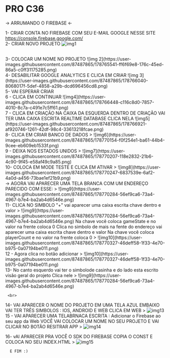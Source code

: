 # PRO C36

-> ARRUMANDO O FIREBASE <-

1- CRIAR CONTA NO FIREBASE COM SEU E-MAIL GOOGLE NESSE SITE
https://console.firebase.google.com/
 <br>
2- CRIAR NOVO PROJETO
![img1](https://user-images.githubusercontent.com/87487865/178764892-59ec363d-bcd6-4c63-8baa-d2730297e061.png)

 <br>
3- COLOCAR UM NOME NO PROJETO
![img 2](https://user-images.githubusercontent.com/87487865/178765541-ff6f69e8-176c-45ed-86a5-c0ff31175285.png)
 <br>
4- DESABILITAR GOOGLE ANALYTICS E CLICA EM CRIAR
![img 3](https://user-images.githubusercontent.com/87487865/178766040-8068017f-5def-4858-a29b-dcd696456cd8.png)
 <br>
5- VAI ESPERAR CRIAR 
 <br>
6 - CLICA EM CONTINUAR
![img4](https://user-images.githubusercontent.com/87487865/178766448-c116c8d0-7857-4010-8c7a-c491e7c5ff61.png)
 <br>
7 - CLICA EM CRIAÇÃO NA CAIXA DA ESQUERDA
    DENTRO DE CRIAÇÃO VAI TER UMA CAIXA ESCRITA REALTIME DATABASE
    CLICA NELA
    ![img5](https://user-images.githubusercontent.com/87487865/178766921-af920746-1261-42df-98c4-33613218fcae.png)
    <br> 
8- CLICA EM CRIAR BANCO DE DADOS
> ![img6](https://user-images.githubusercontent.com/87487865/178770154-f0f254e1-ba61-44b4-9cee-eb609eb1533f.png)
 <br>
9 - DEIXA NOS ESTADOS UNIDOS
> ![img7](https://user-images.githubusercontent.com/87487865/178770207-118e2832-21b6-4c90-9f45-e58af49c9a85.png)

 <br>
10- COLOCA EM MODE TESTE E CLICA EM ATIVAR
> ![img8](https://user-images.githubusercontent.com/87487865/178770247-6837539e-6af2-4a0d-a456-73bae1ef21b9.png)

 <br>
-> AGORA VAI APARECER UMA TELA BRANCA COM UM ENDEREÇO PARECIDO COM ESSE: 
> ![img9](https://user-images.githubusercontent.com/87487865/178770284-56ef9ca6-73a4-4967-b7e4-ba2ab4d6546e.png)


 <br>
11- CLICA NO SIMBOLO "+"
  vai aparecer uma caixa escrita chave dentro e valor 
   > ![img9](https://user-images.githubusercontent.com/87487865/178770284-56ef9ca6-73a4-4967-b7e4-ba2ab4d6546e.png)
  Na chave você coloca gameState e no valor na frente coloca 0
  Clica no simbolo de mais na fente do endereço 
  vai aparecer uma caixa escrita chave dentro e valor 
  Na chave você coloca playerCount e no valor na frente coloca 0
  > ![img10](https://user-images.githubusercontent.com/87487865/178770327-46deff58-1f33-4e70-b975-0a07194be011.png)
 
   <br>
12 - Agora clica no botão adicionar
> ![img10](https://user-images.githubusercontent.com/87487865/178770327-46deff58-1f33-4e70-b975-0a07194be011.png)
 <br>
13- No canto esquerdo vai ter o simbolode casinha  e do lado esta escrito visão geral do projeto 
    Clica nele
     > ![img9](https://user-images.githubusercontent.com/87487865/178770284-56ef9ca6-73a4-4967-b7e4-ba2ab4d6546e.png)
    
     <br>
14- VAI APARECER O NOME DO PROJETO EM UMA TELA AZUL 
    EMBAIXO VAI TER TRÊS SIMBOLOS : IOS, ANDROID E WEB 
    CLICA EM WEB
    > ![img13](https://user-images.githubusercontent.com/87487865/178770441-bc03608b-eda2-4546-ac9c-6528c3c9f53b.png)
     <br>
15 - VAI APARECER UMA TELABRNACA ESCRITA : Adicionar o Firebase ao seu app da Web
     VOCÊ VAI COLOCAR UM NOME NO SEU PROJETO 
     E VAI CLICAR NO BOTÃO RESITRAR APP
     > ![img14](https://user-images.githubusercontent.com/87487865/178770476-dac0495e-b8fd-4270-a1d6-398b175e7973.png)
 <br>
     
     
 16- vAI APARECER PRA VOCÊ O SDK DO FIREBASE 
      COPIA O CONST E COLOCA NO SEU INDEX.HTML
      > ![img15](https://user-images.githubusercontent.com/87487865/178770507-3085f1f5-8d8e-43af-87a9-3e8686de83aa.png)

      
      
      E FIM :)







